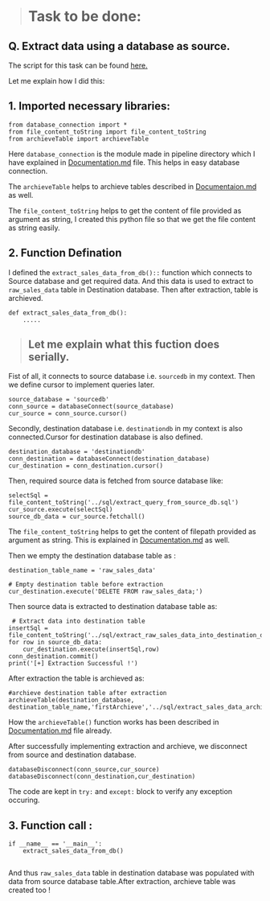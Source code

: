 > # Task to be done:
## Q. Extract data using a database as source.


The script for this task can be found [here.](https://github.com/Saphall/Leapfrog_Data-Engineering_Assignments/blob/Day3_Assignment/Week3/Day3/src/pipeline/extract_sales_data_from_db.py)

Let me explain how I did this:

## 1. Imported necessary libraries:
```
from database_connection import *
from file_content_toString import file_content_toString
from archieveTable import archieveTable
```

Here `database_connection` is the module made in pipeline directory which I have explained in [Documentation.md](https://github.com/Saphall/Leapfrog_Data-Engineering_Assignments/blob/Day3_Assignment/Week3/Day3/docs/Documentation.md) file. This helps in easy database connection.

The `archieveTable` helps to archieve tables described in [Documentaion.md](https://github.com/Saphall/Leapfrog_Data-Engineering_Assignments/blob/Day3_Assignment/Week3/Day3/docs/Documentation.md) as well.

The `file_content_toString` helps to get the content of file provided as argument as string, I created this python file so that we get the file content as string easily.

## 2. Function Defination 
I defined the `extract_sales_data_from_db()::` function which connects to Source database and get required data. And this data is used to extract to `raw_sales_data` table in Destination database. Then after extraction, table is archieved.
```
def extract_sales_data_from_db():
    .....
```
> ## Let me explain what this fuction does serially.

Fist of all, it connects to source database i.e. `sourcedb` in my context. Then we define cursor to implement queries later.
```
source_database = 'sourcedb'
conn_source = databaseConnect(source_database)
cur_source = conn_source.cursor()
```

Secondly, destination database i.e. `destinationdb` in my context is also connected.Cursor for destination database is also defined.

```
destination_database = 'destinationdb'
conn_destination = databaseConnect(destination_database)
cur_destination = conn_destination.cursor()
```
Then, required source data is fetched from source database like:
```
selectSql = file_content_toString('../sql/extract_query_from_source_db.sql')
cur_source.execute(selectSql)
source_db_data = cur_source.fetchall()
```
The `file_content_toString` helps to get the content of filepath provided as argument as string. This is explained in [Documentation.md](https://github.com/Saphall/Leapfrog_Data-Engineering_Assignments/blob/Day3_Assignment/Week3/Day3/docs/Documentation.md) as well.


Then we empty the destination database table as :
```
destination_table_name = 'raw_sales_data'

# Empty destination table before extraction
cur_destination.execute('DELETE FROM raw_sales_data;')
```

Then source data is extracted to destination database table as:
```
 # Extract data into destination table
insertSql = file_content_toString('../sql/extract_raw_sales_data_into_destination_db.sql')
for row in source_db_data:
    cur_destination.execute(insertSql,row)
conn_destination.commit()
print('[+] Extraction Successful !')

```

After extraction the table is archieved as:
```
#archieve destination table after extraction
archieveTable(destination_database, destination_table_name,'firstArchieve','../sql/extract_sales_data_archieve.sql')
``` 
How the `archieveTable()` function works has been described in [Documentation.md](https://github.com/Saphall/Leapfrog_Data-Engineering_Assignments/blob/Day3_Assignment/Week3/Day3/docs/Documentation.md) file already.     

After successfully implementing extraction and archieve, we disconnect from source and destination database.
```
databaseDisconnect(conn_source,cur_source)
databaseDisconnect(conn_destination,cur_destination)
```

The code are kept in `try:` and `except:` block to verify any exception occuring.

## 3. Function call :
```
if __name__ == '__main__':
    extract_sales_data_from_db()
  
```
And thus `raw_sales_data` table in destination database was populated with data from source database table.After extraction, archieve table was created too !




